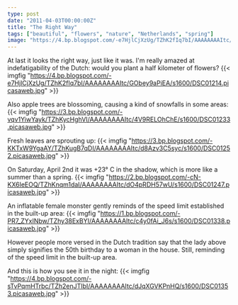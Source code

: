 ```yaml
---
type: post
date: "2011-04-03T00:00:00Z"
title: "The Right Way"
tags: ["beautiful", "flowers", "nature", "Netherlands", "spring"]
image: "https://4.bp.blogspot.com/-e7HjlCjXzUg/TZhK2fIq7bI/AAAAAAAAItc/GObey9aPiEA/s1600/DSC01214.picasaweb.jpg"
---
```


At last it looks the right way, just like it was. I'm really amazed at indefatigability of the Dutch: would you plant a half kilometer of flowers?
{{< imgfig "https://4.bp.blogspot.com/-e7HjlCjXzUg/TZhK2fIq7bI/AAAAAAAAItc/GObey9aPiEA/s1600/DSC01214.picasaweb.jpg" >}}

<!--more-->

Also apple trees are blossoming, causing a kind of snowfalls in some areas:
{{< imgfig "https://3.bp.blogspot.com/-vqv1YiwYayk/TZhKycHghVI/AAAAAAAAItc/4V9RELOhChE/s1600/DSC01233.picasaweb.jpg" >}}

Fresh leaves are sprouting up:
{{< imgfig "https://3.bp.blogspot.com/-KKTxW9YgaAY/TZhKugB7qDI/AAAAAAAAItc/d8Azv3C5syc/s1600/DSC01252.picasaweb.jpg" >}}

On Saturday, April 2nd it was +23° C in the shadow, which is more like a summer than a spring.
{{< imgfig "https://2.bp.blogspot.com/-cN-KX6IeEOQ/TZhKnqm1daI/AAAAAAAAItc/dO4pRDH57wU/s1600/DSC01247.picasaweb.jpg" >}}

An inflatable female monster gently reminds of the speed limit established in the built-up area:
{{< imgfig "https://1.bp.blogspot.com/-PR7_ZYxINbw/TZhy38ExBYI/AAAAAAAAItc/c4y0fAi_J6s/s1600/DSC01338.picasaweb.jpg" >}}

However people more versed in the Dutch tradition say that the lady above simply signifies the 50th birthday to a woman in the house. Still, reminding of the speed limit in the built-up area.

And this is how you see it in the night:
{{< imgfig "https://4.bp.blogspot.com/-sTvPqmHTrbc/TZh2enJTIbI/AAAAAAAAItc/dJqXGVKPnHQ/s1600/DSC01353.picasaweb.jpg" >}}
